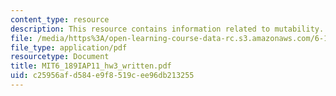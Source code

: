 ```yaml
---
content_type: resource
description: This resource contains information related to mutability.
file: /media/https%3A/open-learning-course-data-rc.s3.amazonaws.com/6-189-a-gentle-introduction-to-programming-using-python-january-iap-2011/c25956afd584e9f8519cee96db213255_MIT6_189IAP11_hw3_written.pdf
file_type: application/pdf
resourcetype: Document
title: MIT6_189IAP11_hw3_written.pdf
uid: c25956af-d584-e9f8-519c-ee96db213255
---
```


